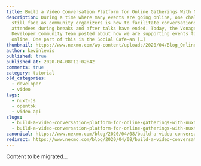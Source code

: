 ```yaml
---
title: Build a Video Conversation Platform for Online Gatherings With Nuxt.js
description: During a time where many events are going online, one challenge we
  still face as community organizers is how to facilitate conversations between
  attendees during breaks and after talks have ended. Today, the Vonage
  Developer Community Team posted about how we are supporting events to go
  online. One part of this is the Social Cafe—an […]
thumbnail: https://www.nexmo.com/wp-content/uploads/2020/04/Blog_Online-Gatherings_1200x600.png
author: kevinlewis
published: true
published_at: 2020-04-08T12:02:42
comments: true
category: tutorial
old_categories:
  - developer
  - video
tags:
  - nuxt-js
  - opentok
  - video-api
slugs:
  - build-a-video-conversation-platform-for-online-gatherings-with-nuxt-js-dr
  - build-a-video-conversation-platform-for-online-gatherings-with-nuxtjs
canonical: https://www.nexmo.com/blog/2020/04/08/build-a-video-conversation-platform-for-online-gatherings-with-nuxt-js-dr
redirect: https://www.nexmo.com/blog/2020/04/08/build-a-video-conversation-platform-for-online-gatherings-with-nuxt-js-dr
---
```

Content to be migrated...